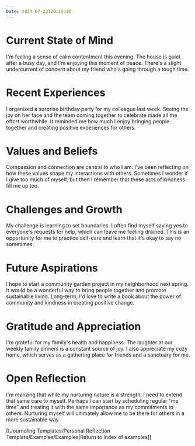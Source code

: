 ```yaml
---
Date: 2024-07-22T20:15:00
---
```


# Current State of Mind

I'm feeling a sense of calm contentment this evening. The house is quiet after a busy day, and I'm enjoying this moment of peace. There's a slight undercurrent of concern about my friend who's going through a tough time.

# Recent Experiences

I organized a surprise birthday party for my colleague last week. Seeing the joy on her face and the team coming together to celebrate made all the effort worthwhile. It reminded me how much I enjoy bringing people together and creating positive experiences for others.

# Values and Beliefs

Compassion and connection are central to who I am. I've been reflecting on how these values shape my interactions with others. Sometimes I wonder if I give too much of myself, but then I remember that these acts of kindness fill me up too.

# Challenges and Growth

My challenge is learning to set boundaries. I often find myself saying yes to everyone's requests for help, which can leave me feeling drained. This is an opportunity for me to practice self-care and learn that it's okay to say no sometimes.

# Future Aspirations

I hope to start a community garden project in my neighborhood next spring. It would be a wonderful way to bring people together and promote sustainable living. Long-term, I'd love to write a book about the power of community and kindness in creating positive change.

# Gratitude and Appreciation

I'm grateful for my family's health and happiness. The laughter at our weekly family dinners is a constant source of joy. I also appreciate my cozy home, which serves as a gathering place for friends and a sanctuary for me.

# Open Reflection

I'm realizing that while my nurturing nature is a strength, I need to extend that same care to myself. Perhaps I can start by scheduling regular "me time" and treating it with the same importance as my commitments to others. Nurturing myself will ultimately allow me to be there for others in a more sustainable way.

[[Journaling Templates/Personal Reflection Template/Examples/Examples|Return to index of examples]]